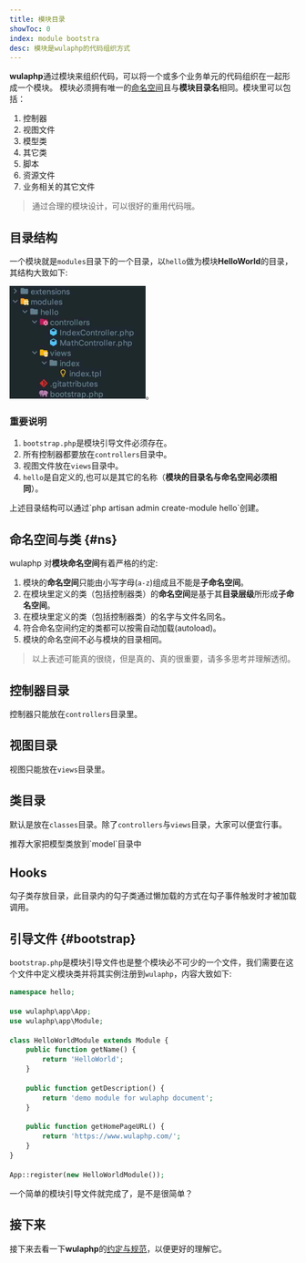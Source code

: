 ```yaml
---
title: 模块目录
showToc: 0
index: module bootstra
desc: 模块是wulaphp的代码组织方式
---
```


**wulaphp**通过模块来组织代码，可以将一个或多个业务单元的代码组织在一起形成一个模块。
模块必须拥有唯一的[命名空间](https://www.php.net/manual/zh/language.namespaces.php)且与**模块目录名**相同。模块里可以包括：

1. 控制器
2. 视图文件
3. 模型类
4. 其它类
5. 脚本
6. 资源文件
7. 业务相关的其它文件

> 通过合理的模块设计，可以很好的重用代码哦。

## 目录结构

一个模块就是`modules`目录下的一个目录，以`hello`做为模块**HelloWorld**的目录，其结构大致如下:

<img src="/doc/guide/img/mdir.jpg" width="239px" alt="module dir"/>。

### 重要说明

1. `bootstrap.php`是模块引导文件必须存在。
2. 所有控制器都要放在`controllers`目录中。
3. 视图文件放在`views`目录中。
4. `hello`是自定义的,也可以是其它的名称（**模块的目录名与命名空间必须相同**）。

<p class="tip" markdown=1>上述目录结构可以通过`php artisan admin create-module hello`创建。</p>

## 命名空间与类 {#ns}

wulaphp 对**模块命名空间**有着严格的约定:

1. 模块的**命名空间**只能由小写字母(`a-z`)组成且不能是**子命名空间**。
2. 在模块里定义的类（包括控制器类）的**命名空间**是基于其**目录层级**所形成**子命名空间**。
3. 在模块里定义的类（包括控制器类）的名字与文件名同名。
4. 符合命名空间约定的类都可以按需自动加载(autoload)。
5. 模块的命名空间不必与模块的目录相同。

> 以上表述可能真的很绕，但是真的、真的很重要，请多多思考并理解透彻。

## 控制器目录

控制器只能放在`controllers`目录里。

## 视图目录

视图只能放在`views`目录里。

## 类目录

默认是放在`classes`目录。除了`controllers`与`views`目录，大家可以便宜行事。

<p class="tip" markdown=1>推荐大家把模型类放到`model`目录中</p>

## Hooks

勾子类存放目录，此目录内的勾子类通过懒加载的方式在勾子事件触发时才被加载调用。

## 引导文件 {#bootstrap}

`bootstrap.php`是模块引导文件也是整个模块必不可少的一个文件，我们需要在这个文件中定义模块类并将其实例注册到`wulaphp`，内容大致如下:

```php
namespace hello;

use wulaphp\app\App;
use wulaphp\app\Module;

class HelloWorldModule extends Module {
    public function getName() {
        return 'HelloWorld';
    }

    public function getDescription() {
        return 'demo module for wulaphp document';
    }

    public function getHomePageURL() {
        return 'https://www.wulaphp.com/';
    }
}

App::register(new HelloWorldModule());
```

一个简单的模块引导文件就完成了，是不是很简单？

## 接下来

接下来去看一下**wulaphp**的[约定与规范](convention.md)，以便更好的理解它。
